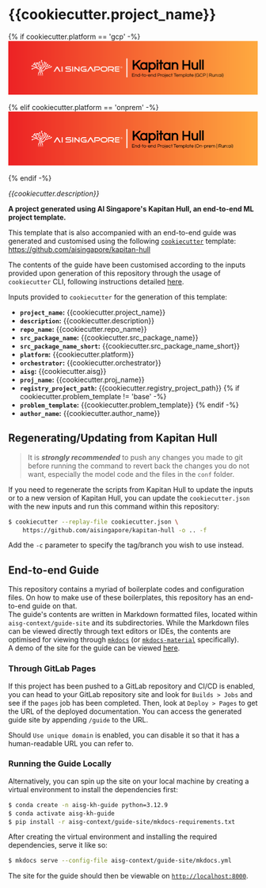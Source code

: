 # {{cookiecutter.project_name}}

{% if cookiecutter.platform == 'gcp' -%}
![AI Singapore's Kapitan Hull EPTG GCP Run:ai Banner](./aisg-context/guide-site/docs/kapitan-hull-eptg-gcp-runai-banner.png)

{% elif cookiecutter.platform == 'onprem' -%}
![AI Singapore's Kapitan Hull EPTG Onprem Run:ai Banner](./aisg-context/guide-site/docs/kapitan-hull-eptg-onprem-runai-banner.png)

{% endif -%}

_{{cookiecutter.description}}_

__A project generated using AI Singapore's Kapitan Hull, an end-to-end 
ML project template.__

This template that is also accompanied with an end-to-end guide was
generated and customised using the following [`cookiecutter`][ccutter]
template:
https://github.com/aisingapore/kapitan-hull

The contents of the guide have been customised according to the inputs 
provided upon generation of this repository through the usage of 
`cookiecutter` CLI, following instructions detailed [here][kh-readme].

Inputs provided to `cookiecutter` for the generation of this template:

- __`project_name`:__ {{cookiecutter.project_name}}
- __`description`:__ {{cookiecutter.description}}
- __`repo_name`:__ {{cookiecutter.repo_name}}
- __`src_package_name`:__ {{cookiecutter.src_package_name}}
- __`src_package_name_short`:__ {{cookiecutter.src_package_name_short}}
- __`platform`:__ {{cookiecutter.platform}}
- __`orchestrator`:__ {{cookiecutter.orchestrator}}
- __`aisg`:__ {{cookiecutter.aisg}}
- __`proj_name`:__ {{cookiecutter.proj_name}}
- __`registry_project_path`:__ {{cookiecutter.registry_project_path}}
{% if cookiecutter.problem_template != 'base' -%}
- __`problem_template`:__ {{cookiecutter.problem_template}}
{% endif -%}
- __`author_name`:__ {{cookiecutter.author_name}}

[ccutter]: https://cookiecutter.readthedocs.io/en/stable/
[kh-readme]: https://github.com/aisingapore/kapitan-hull/blob/main/README.md

## Regenerating/Updating from Kapitan Hull

> It is ***strongly recommended*** to push any changes you made to git 
> before running the command to revert back the changes you do not want, 
> especially the model code and the files in the `conf` folder.

If you need to regenerate the scripts from Kapitan Hull to update the 
inputs or to a new version of Kapitan Hull, you can update the 
`cookiecutter.json` with the new inputs and run this command 
within this repository:

```bash
$ cookiecutter --replay-file cookiecutter.json \
    https://github.com/aisingapore/kapitan-hull -o .. -f
```

Add the `-c` parameter to specify the tag/branch you wish to use 
instead.

## End-to-end Guide

This repository contains a myriad of boilerplate codes and configuration
files. On how to make use of these boilerplates, this repository has an 
end-to-end guide on that.  
The guide's contents are written in Markdown formatted files, located
within `aisg-context/guide-site` and its subdirectories. While the
Markdown files can be viewed directly through text editors or IDEs,
the contents are optimised for viewing through [`mkdocs`][mkdocs] (or
[`mkdocs-material`][mkdocs-material] specifically).  
A demo of the site for the guide can be viewed [here][kh-site].

### Through GitLab Pages

If this project has been pushed to a GitLab repository and CI/CD is
enabled, you can head to your GitLab repository site and look for
`Builds > Jobs` and see if the `pages` job has been completed. Then,
look at `Deploy > Pages` to get the URL of the deployed documentation.
You can access the generated guide site by appending `/guide` to the
URL.

Should `Use unique domain` is enabled, you can disable it so that it
has a human-readable URL you can refer to.

### Running the Guide Locally

Alternatively, you can spin up the site on your local machine by 
creating a virtual environment to install the dependencies first:

```bash
$ conda create -n aisg-kh-guide python=3.12.9
$ conda activate aisg-kh-guide
$ pip install -r aisg-context/guide-site/mkdocs-requirements.txt
```

After creating the virtual environment and installing the required 
dependencies, serve it like so:

```bash
$ mkdocs serve --config-file aisg-context/guide-site/mkdocs.yml
```

The site for the guide should then be viewable on
[`http://localhost:8000`][lhost].

[mkdocs]: https://www.mkdocs.org
[mkdocs-material]: https://squidfunk.github.io/mkdocs-material
[kh-site]: https://aisingapore.github.io/kapitan-hull
[lhost]: http://localhost:8000
